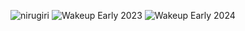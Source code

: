 ![nirugiri](https://img.shields.io/static/v1?label=nirugiri&message=1305310&color=ff69b4)
![Wakeup Early 2023](https://img.shields.io/badge/Wakeup_Early_2023--blue)
![Wakeup Early 2024](https://img.shields.io/badge/Wakeup_Early_2024--blue)
